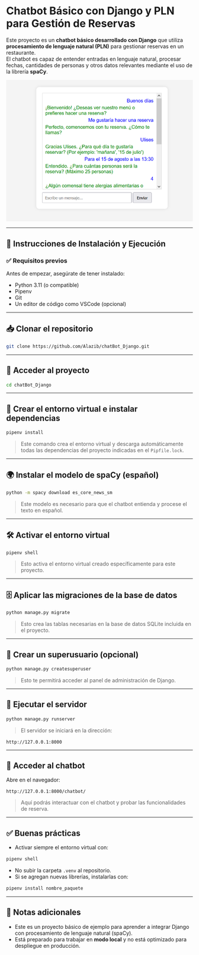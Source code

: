 # Chatbot Básico con Django y PLN para Gestión de Reservas

Este proyecto es un **chatbot básico desarrollado con Django** que utiliza **procesamiento de lenguaje natural (PLN)** para gestionar reservas en un restaurante.  
El chatbot es capaz de entender entradas en lenguaje natural, procesar fechas, cantidades de personas y otros datos relevantes mediante el uso de la librería **spaCy**.

![Interfaz del chatbot](assets/Chatbot1.PNG)


---

## 🚀 Instrucciones de Instalación y Ejecución

### ✅ Requisitos previos

Antes de empezar, asegúrate de tener instalado:

- Python 3.11 (o compatible)
- Pipenv
- Git
- Un editor de código como VSCode (opcional)

---

## 📥 Clonar el repositorio

```bash
git clone https://github.com/Alazib/chatBot_Django.git
```

---

## 📂 Acceder al proyecto

```bash
cd chatBot_Django
```

---

## 🐍 Crear el entorno virtual e instalar dependencias

```bash
pipenv install
```

> Este comando crea el entorno virtual y descarga automáticamente todas las dependencias del proyecto indicadas en el `Pipfile.lock`.

---

## 🌍 Instalar el modelo de spaCy (español)

```bash
python -m spacy download es_core_news_sm
```

> Este modelo es necesario para que el chatbot entienda y procese el texto en español.

---

## 🛠️ Activar el entorno virtual

```bash
pipenv shell
```

> Esto activa el entorno virtual creado específicamente para este proyecto.

---

## 🗄️ Aplicar las migraciones de la base de datos

```bash
python manage.py migrate
```

> Esto crea las tablas necesarias en la base de datos SQLite incluida en el proyecto.

---

## 🔐 Crear un superusuario (opcional)

```bash
python manage.py createsuperuser
```

> Esto te permitirá acceder al panel de administración de Django.

---

## 🚀 Ejecutar el servidor

```bash
python manage.py runserver
```

> El servidor se iniciará en la dirección:

```
http://127.0.0.1:8000
```

---

## 💬 Acceder al chatbot

Abre en el navegador:

```
http://127.0.0.1:8000/chatbot/
```

> Aquí podrás interactuar con el chatbot y probar las funcionalidades de reserva.

---

## ✅ Buenas prácticas

- Activar siempre el entorno virtual con:

```bash
pipenv shell
```

- No subir la carpeta `.venv` al repositorio.
- Si se agregan nuevas librerías, instalarlas con:

```bash
pipenv install nombre_paquete
```

---

## 📄 Notas adicionales

- Este es un proyecto básico de ejemplo para aprender a integrar Django con procesamiento de lenguaje natural (spaCy).
- Está preparado para trabajar en **modo local** y no está optimizado para despliegue en producción.
